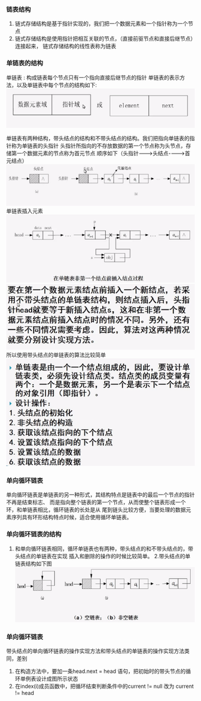 ### 链表结构
1. 链式存储结构是基于指针实现的，我们把一个数据元素和一个指针称为一个节点
2. 链式存储结构是使用指针把相互关联的节点，（直接前驱节点和直接后继节点）连接起来，
链式存储结构的线性表称为链表

### 单链表的结构
单链表 : 构成链表每个节点只有一个指向直接后继节点的指针
单链表的表示方法，以及单链表中每个节点的结构如下:
![](images/link-list.png)

单链表有两种结构，带头结点的结构和不带头结点的结构。我们把指向单链表的指针称为单链表的头指针
头指针所指向的不存放数据的第一个节点称为头节点，存储第一个数据元素的节点称为首元节点
顺序如下（头指针--->头结点---->首元结点）
![](images/link-list-struct.png)
单链表插入元素
![](images/insert-element.png )
![](images/insert-introduce.png)
所以使用带头结点的单链表的算法比较简单
![](images/单链表节点类.png)

### 单向循环链表

单向循环链表是单链表的另一种形式，其结构特点是链表中的最后一个节点的指针不再是结束标志、
而是指向整个链表的第一个节点，从而使整个链表形成一个环，和单链表相比，循环链表的长处是从
尾到链头比较方便，当要处理的数据元素序列具有环形结构特点时候，适合使用循环单链表。


### 单向循环链表的结构

1. 和单向循环链表相同，循环单链表也有两种，带头结点的和不带头结点的，带头结点的单链表在实现
插入和删除的操作的时候比较简单。
2.带头结点的单链表结构如下图
![带头结点的单向循环链表](images/head-linked-list.png)

### 单向循环链表
带头结点的单向循环链表的操作实现方法和带头结点的单链表的操作实现方法类同，差别
1. 在构造方法中，要加一条head.next = head 语句，把初始时的带头节点的循环单例表设计成图所示状态
2. 在index(i)成员函数中，把循环结束判断条件中的current != null 改为  current != head
